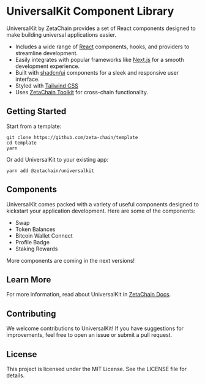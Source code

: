 # UniversalKit Component Library

UniversalKit by ZetaChain provides a set of React components designed to make
building universal applications easier.

- Includes a wide range of [React](https://react.dev/learn) components, hooks,
  and providers to streamline development.
- Easily integrates with popular frameworks like
  [Next.js](https://nextjs.org/docs) for a smooth development experience.
- Built with [shadcn/ui](https://ui.shadcn.com/docs) components for a sleek and
  responsive user interface.
- Styled with [Tailwind CSS](https://tailwindcss.com/docs/)
- Uses [ZetaChain Toolkit](https://github.com/zeta-chain/toolkit) for
  cross-chain functionality.

## Getting Started

Start from a template:

```
git clone https://github.com/zeta-chain/template
cd template
yarn
```

Or add UniversalKit to your existing app:

```
yarn add @zetachain/universalkit
```

## Components

UniversalKit comes packed with a variety of useful components designed to
kickstart your application development. Here are some of the components:

- Swap
- Token Balances
- Bitcoin Wallet Connect
- Profile Badge
- Staking Rewards

More components are coming in the next versions!

## Learn More

For more information, read about UniversalKit in [ZetaChain
Docs](https://zetachain.com/docs/developers/frontend/universalkit/).

## Contributing

We welcome contributions to UniversalKit! If you have suggestions for
improvements, feel free to open an issue or submit a pull request.

## License

This project is licensed under the MIT License. See the LICENSE file for
details.
